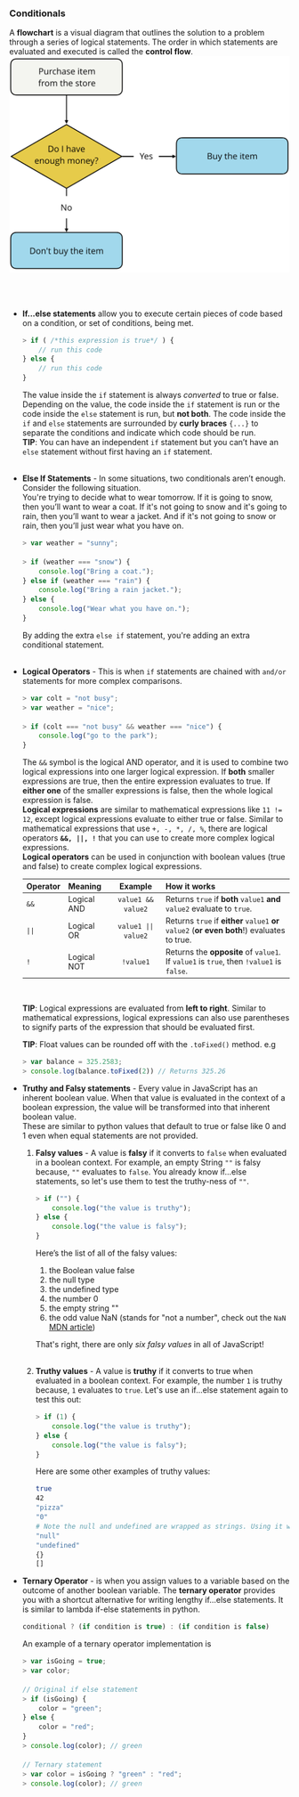 ### Conditionals
A **flowchart** is a visual diagram that outlines the solution to a problem through a series of logical statements. The order in which statements are evaluated and executed is called the **control flow**. <br>
![flowChart](../../figures/buy-the-item-flowchart.jpeg)

<br><br>

- **If...else statements** allow you to execute certain pieces of code based on a condition, or set of conditions, being met.
    ```js
    > if ( /*this expression is true*/ ) {
        // run this code
    } else {
        // run this code
    }
    ```
    The value inside the `if` statement is always *converted* to true or false. Depending on the value, the code inside the `if` statement is run or the code inside the `else` statement is run, but **not both**. The code inside the `if` and `else` statements are surrounded by **curly braces** `{...}` to separate the conditions and indicate which code should be run. <br>
    **TIP**: You can have an independent `if` statement but you can’t have an `else` statement without first having an `if` statement.
    <br><br>

- **Else If Statements** - In some situations, two conditionals aren’t enough. Consider the following situation. <br>
    You're trying to decide what to wear tomorrow. If it is going to snow, then you’ll want to wear a coat. If it's not going to snow and it's going to rain, then you’ll want to wear a jacket. And if it's not going to snow or rain, then you’ll just wear what you have on.
    ```js
    > var weather = "sunny";

    > if (weather === "snow") {
        console.log("Bring a coat.");
    } else if (weather === "rain") {
        console.log("Bring a rain jacket.");
    } else {
        console.log("Wear what you have on.");
    }
    ```
    By adding the extra `else if` statement, you're adding an extra conditional statement.
    <br><br>

- **Logical Operators** - This is when `if` statements are chained with `and/or` statements for more complex comparisons.
    ```js
    > var colt = "not busy";
    > var weather = "nice";

    > if (colt === "not busy" && weather === "nice") {
        console.log("go to the park");
    }
    ```
    The `&&` symbol is the logical AND operator, and it is used to combine two logical expressions into one larger logical expression. If **both** smaller expressions are true, then the entire expression evaluates to true. If **either one** of the smaller expressions is false, then the whole logical expression is false. <br>
    **Logical expressions** are similar to mathematical expressions like `11 != 12`, except logical expressions evaluate to either true or false. Similar to mathematical expressions that use `+, -, *, /, %`, there are logical operators **`&&, ||, !`** that you can use to create more complex logical expressions. <br>
    **Logical operators** can be used in conjunction with boolean values (true and false) to create complex logical expressions. <br>

    | Operator | Meaning | Example | How it works |
    | :------- | :------ | :-----: | :----------- |
    | `&&` | Logical AND | `value1 && value2` | Returns `true` if **both** `value1` **and** `value2` evaluate to `true`. |
    | `\|\|` | Logical OR | `value1 \|\| value2` | Returns `true` if **either** `value1` **or** `value2` (**or even both**!) evaluates to true. |
    | `!` | Logical NOT | `!value1` | Returns the **opposite** of `value1`. If `value1` is `true`, then `!value1` is `false`. |
    <br>

    **TIP**: Logical expressions are evaluated from **left to right**. Similar to mathematical expressions, logical expressions can also use parentheses to signify parts of the expression that should be evaluated first. <br>

    **TIP**: Float values can be rounded off with the `.toFixed()` method. e.g
    ```js
    > var balance = 325.2583;
    > console.log(balance.toFixed(2)) // Returns 325.26
    ```

- **Truthy and Falsy statements** - Every value in JavaScript has an inherent boolean value. When that value is evaluated in the context of a boolean expression, the value will be transformed into that inherent boolean value. <br>
These are similar to python values that default to true or false like 0 and 1 even when equal statements are not provided.
    1. **Falsy values** - A value is **falsy** if it converts to `false` when evaluated in a boolean context. For example, an empty String `""` is falsy because, `""` evaluates to `false`. You already know if...else statements, so let's use them to test the truthy-ness of `""`.
        ```js
        > if ("") {
            console.log("the value is truthy");
        } else {
            console.log("the value is falsy");
        }
        ```

        Here’s the list of all of the falsy values:
        1. the Boolean value false
        2. the null type
        3. the undefined type
        4. the number 0
        5. the empty string ""
        6. the odd value NaN (stands for "not a number", check out the `NaN` [MDN article](https://developer.mozilla.org/en-US/docs/Web/JavaScript/Reference/Global_Objects/NaN))
        
        That's right, there are only *six falsy values* in all of JavaScript! <br><br>


    2. **Truthy values** - A value is **truthy** if it converts to true when evaluated in a boolean context. For example, the number `1` is truthy because, `1` evaluates to `true`. Let's use an if...else statement again to test this out:

        ```js
        > if (1) {
            console.log("the value is truthy");
        } else {
            console.log("the value is falsy");
        }
        ```

        Here are some other examples of truthy values:

        ```bash
        true
        42
        "pizza"
        "0"
        # Note the null and undefined are wrapped as strings. Using it without the inverted commas will make it falsy.
        "null"
        "undefined"
        {}
        []
        ```

- **Ternary Operator** - is when you assign values to a variable based on the outcome of another boolean variable. The **ternary operator** provides you with a shortcut alternative for writing lengthy if...else statements. It is similar to lambda if-else statements in python.
    ```js
    conditional ? (if condition is true) : (if condition is false)
    ```
    An example of a ternary operator implementation is
    ```js
    > var isGoing = true;
    > var color;

    // Original if else statement
    > if (isGoing) {
        color = "green";
    } else {
        color = "red";
    }
    > console.log(color); // green

    // Ternary statement
    > var color = isGoing ? "green" : "red";
    > console.log(color); // green
    ```


    